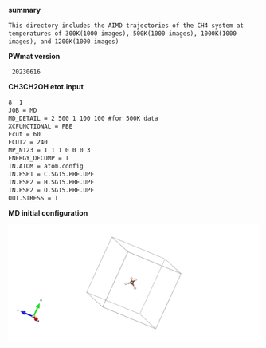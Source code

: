 **summary**
    
    This directory includes the AIMD trajectories of the CH4 system at temperatures of 300K(1000 images), 500K(1000 images), 1000K(1000 images), and 1200K(1000 images)

**PWmat version** 
    
     20230616

**CH3CH2OH etot.input**

    8  1
    JOB = MD
    MD_DETAIL = 2 500 1 100 100 #for 500K data
    XCFUNCTIONAL = PBE
    Ecut = 60
    ECUT2 = 240
    MP_N123 = 1 1 1 0 0 0 3
    ENERGY_DECOMP = T
    IN.ATOM = atom.config
    IN.PSP1 = C.SG15.PBE.UPF
    IN.PSP2 = H.SG15.PBE.UPF
    IN.PSP2 = O.SG15.PBE.UPF
    OUT.STRESS = T

**MD initial configuration**

![](/CH4/POSCAR.png)



